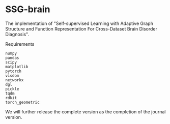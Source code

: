# SSG-brain

The implementation of "Self-supervised Learning with Adaptive Graph Structure and Function Representation For Cross-Dataset Brain Disorder Diagnosis".

Requirements

```
numpy
pandas
scipy
matplotlib
pytorch
visdom
networkx
dgl
pickle
tqdm
rdkit
torch_geometric
```

We will further release the complete version as the completion of the journal version.
